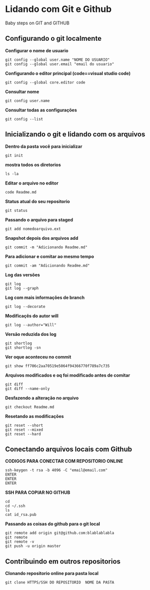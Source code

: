 # Lidando com Git e Github

Baby steps on GIT and GITHUB


## Configurando o git localmente

**Configurar o nome de usuario**
```
git config --global user.name "NOME DO USUARIO"
git config --global user.email "email do usuario"
```

**Configurando o editor principal (code==visual studio code)**
```
git config --global core.editor code
```

**Consultar nome**
```
git config user.name
```

**Consultar todas as configurações**
```
git config --list 
```


## Inicializando o git e lidando com os arquivos

**Dentro da pasta você para inicializar**
```
git init
```

**mostra todos os diretorios**
```
ls -la
```

**Editar o arquivo no editor**
```
code Readme.md
```

**Status atual do seu repositorio**
```
git status
```

**Passando o arquivo para staged**
```
git add nomedoarquivo.ext
```

**Snapshot  depois dos arquivos add**
```
git commit -m "Adicionando Readme.md"
```

**Para adicionar e comitar ao mesmo tempo**
```
git commit -am "Adicionando Readme.md"
```

**Log das versões**
```
git log
git log --graph
```

**Log com mais informações de branch**
```
git log --decorate
```

**Modificaçẽs do autor will**
```
git log --author="Will"
```

**Versão reduzida dos log**
```
git shortlog 
git shortlog -sn
```

**Ver oque aconteceu no commit**
```
git show ff706c2aa70519e5064f94366770f789a7c735
```

**Arquivos modificados e oq foi modificado antes de comitar**
```
git diff
git diff --name-only
```

**Desfazendo a alteração no arquivo**
```
git checkout Readme.md
```

**Resetando as modificações**
```
git reset --short
git reset --mixed
git reset --hard
```


## Conectando arquivos locais com Github
**CODIGOS PARA CONECTAR COM REPOSITORIO ONLINE**
```
ssh-keygen -t rsa -b 4096 -C "email@email.com"
ENTER
ENTER
ENTER
```

**SSH PARA COPIAR NO GITHUB**
```
cd
cd ~/.ssh
ls
cat id_rsa.pub
```

**Passando as coisas do github para o git local**
```
git remote add origin git@github.com:blablablabla
git remote
git remote -v
git push -u origin master
```

## Contribuindo em outros repositorios

**Clonando repositorio online para pasta local**
```
git clone HTTPS/SSH DO REPOSITORIO  NOME DA PASTA
```


